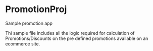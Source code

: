 # PromotionProj
Sample promotion app

Thi sample file includes all the logic required for calculation of Promotions/Discounts
on the pre defined promotions available on an ecommerce site.
